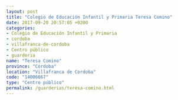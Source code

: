 ```yaml
---
layout: post
title: "Colegio de Educación Infantil y Primaria Teresa Comino"
date: 2017-09-20 20:57:05 +0200
categories:
- Colegio de Educación Infantil y Primaria
- cordoba
- villafranca-de-cordoba
- Centro público
- guarderia
name: "Teresa Comino"
province: "Córdoba"
location: "Villafranca de Cordoba"
code: "14006667"
type: "Centro público"
permalink: /guarderias/teresa-comino.html
---
```


